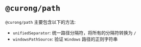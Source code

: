 # `@curong/path`


`@curong/path` 主要包含以下的方法:

- `unifiedSeparator`: 统一路径分隔符，将所有的分隔符转换为 `/`
- `windowsPathSource`: 验证 `Windows` 路径的正则字符串
